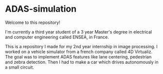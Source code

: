 # ADAS-simulation
Welcome to this repository!

I'm currently a third year student of a 3 year Master's degree in electrical and computer engineering called ENSEA, in France.

This is a repository I made for my 2nd year internship in image processing.
I worked on a vehicle simulator from a french company called 4D Virtualiz. 
The goal was to implement ADAS features like lane centering, pedestrian and zebra detection. Then I had to make a car which drives autonomously in a small circuit.
